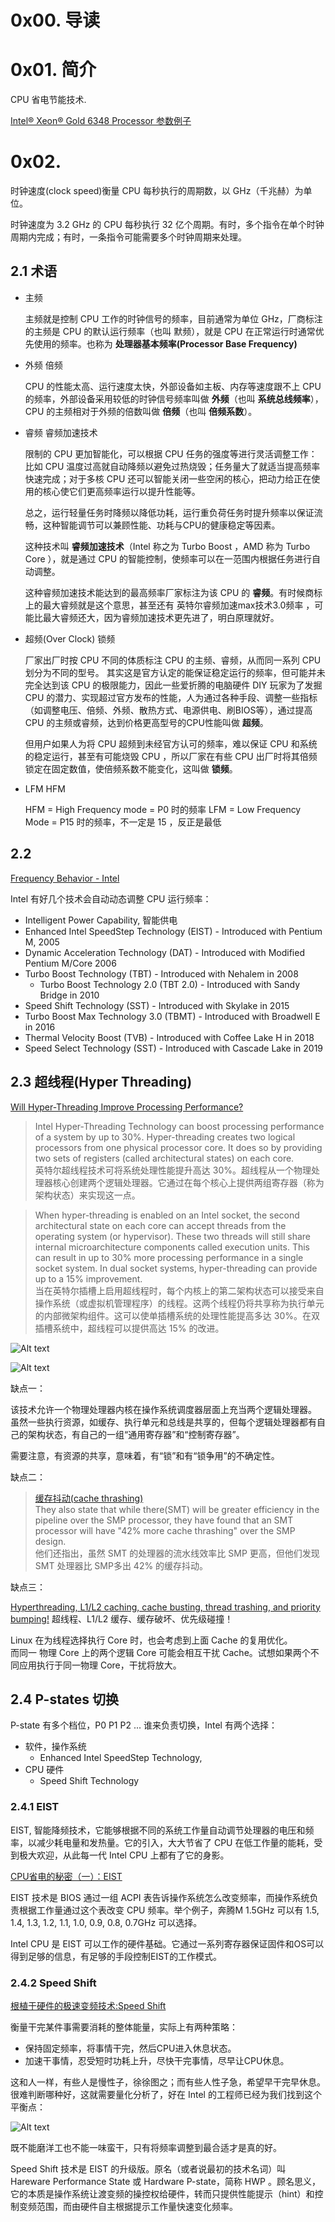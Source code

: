 # 0x00. 导读

# 0x01. 简介

CPU 省电节能技术.

[Intel® Xeon® Gold 6348 Processor 参数例子](https://www.intel.com/content/www/us/en/products/sku/212456/intel-xeon-gold-6348-processor-42m-cache-2-60-ghz/specifications.html)

# 0x02. 

时钟速度(clock speed)衡量 CPU 每秒执行的周期数，以 GHz（千兆赫）为单位。

时钟速度为 3.2 GHz 的 CPU 每秒执行 32 亿个周期。有时，多个指令在单个时钟周期内完成；有时，一条指令可能需要多个时钟周期来处理。

## 2.1 术语

- 主频

    主频就是控制 CPU 工作的时钟信号的频率，目前通常为单位 GHz，厂商标注的主频是 CPU 的默认运行频率（也叫 默频），就是 CPU 在正常运行时通常优先使用的频率。也称为 **处理器基本频率(Processor Base Frequency)**

- 外频 倍频

    CPU 的性能太高、运行速度太快，外部设备如主板、内存等速度跟不上 CPU 的频率，外部设备采用较低的时钟信号频率叫做 **外频**（也叫 **系统总线频率**），CPU 的主频相对于外频的倍数叫做 **倍频**（也叫 **倍频系数**）。

- 睿频 睿频加速技术

    限制的 CPU 更加智能化，可以根据 CPU 任务的强度等进行灵活调整工作：比如 CPU 温度过高就自动降频以避免过热烧毁；任务量大了就适当提高频率快速完成；对于多核 CPU 还可以智能关闭一些空闲的核心，把动力给正在使用的核心使它们更高频率运行以提升性能等。

    总之，运行轻量任务时降频以降低功耗，运行重负荷任务时提升频率以保证流畅，这种智能调节可以兼顾性能、功耗与CPU的健康稳定等因素。

    这种技术叫 **睿频加速技术**（Intel 称之为 Turbo Boost ，AMD 称为 Turbo Core ），就是通过 CPU 的智能控制，使频率可以在一范围内根据任务进行自动调整。

    这种睿频加速技术能达到的最高频率厂家标注为该 CPU 的 **睿频**。有时候商标上的最大睿频就是这个意思，甚至还有 英特尔睿频加速max技术3.0频率 ，可能比最大睿频还大，因为睿频加速技术更先进了，明白原理就好。

- 超频(Over Clock) 锁频

    厂家出厂时按 CPU 不同的体质标注 CPU 的主频、睿频，从而同一系列 CPU 划分为不同的型号。 其实这是官方认定的能保证稳定运行的频率，但可能并未完全达到该 CPU 的极限能力，因此一些爱折腾的电脑硬件 DIY 玩家为了发掘 CPU 的潜力、实现超过官方发布的性能，人为通过各种手段、调整一些指标（如调整电压、倍频、外频、散热方式、电源供电、刷BIOS等），通过提高 CPU 的主频或睿频，达到价格更高型号的CPU性能叫做 **超频**。

    但用户如果人为将 CPU 超频到未经官方认可的频率，难以保证 CPU 和系统的稳定运行，甚至有可能烧毁 CPU ，所以厂家在有些 CPU 出厂时将其倍频锁定在固定数值，使倍频系数不能变化，这叫做 **锁频**。

- LFM HFM

    HFM = High Frequency mode = P0 时的频率
    LFM = Low Frequency Mode = P15 时的频率，不一定是 15 ，反正是最低

## 2.2 

[Frequency Behavior - Intel](https://en.wikichip.org/wiki/intel/frequency_behavior)

Intel 有好几个技术会自动动态调整 CPU 运行频率：

- Intelligent Power Capability, 智能供电
- Enhanced Intel SpeedStep Technology (EIST) - Introduced with Pentium M, 2005
- Dynamic Acceleration Technology (DAT) - Introduced with Modified Pentium M/Core 2006
- Turbo Boost Technology (TBT) - Introduced with Nehalem in 2008
    - Turbo Boost Technology 2.0 (TBT 2.0) - Introduced with Sandy Bridge in 2010
- Speed Shift Technology (SST) - Introduced with Skylake in 2015
- Turbo Boost Max Technology 3.0 (TBMT) - Introduced with Broadwell E in 2016
- Thermal Velocity Boost (TVB) - Introduced with Coffee Lake H in 2018
- Speed Select Technology (SST) - Introduced with Cascade Lake in 2019

## 2.3 超线程(Hyper Threading)

[Will Hyper-Threading Improve Processing Performance?](https://www.dasher.com/will-hyper-threading-improve-processing-performance/)

> Intel Hyper-Threading Technology can boost processing performance of a system by up to 30%.  Hyper-threading creates two logical processors from one physical processor core.  It does so by providing two sets of registers (called architectural states) on each core.    
> 英特尔超线程技术可将系统处理性能提升高达 30%。超线程从一个物理处理器核心创建两个逻辑处理器。它通过在每个核心上提供两组寄存器（称为架构状态）来实现这一点。

> When hyper-threading is enabled on an Intel socket, the second architectural state on each core can accept threads from the operating system (or hypervisor).  These two threads will still share internal microarchitecture components called execution units.  This can result in up to 30% more processing performance in a single socket system.  In dual socket systems, hyper-threading can provide up to a 15% improvement.   
> 当在英特尔插槽上启用超线程时，每个内核上的第二架构状态可以接受来自操作系统（或虚拟机管理程序）的线程。这两个线程仍将共享称为执行单元的内部微架构组件。这可以使单插槽系统的处理性能提高多达 30%。在双插槽系统中，超线程可以提供高达 15% 的改进。

![Alt text](../../pic/CPU/HT_technology.png)

![Alt text](../../pic/CPU/HT_technology2.png)

缺点一：  

该技术允许一个物理处理器内核在操作系统调度器层面上充当两个逻辑处理器。 虽然一些执行资源，如缓存、执行单元和总线是共享的，但每个逻辑处理器都有自己的架构状态，有自己的一组“通用寄存器”和“控制寄存器”。

需要注意，有资源的共享，意味着，有“锁”和有“锁争用”的不确定性。

缺点二：  

> [缓存抖动(cache thrashing)](https://link.zhihu.com/?target=https%3A//www.cs.uaf.edu/2011/spring/cs641/proj1/rltorgerson/%23%3A~%3Atext%3DSMT%2520processor%2520will%2520have%2520%252242%2525%2520more%2520cache%2520thrashing%2522%2520over%2520the%2520SMP%2520design)  
They also state that while there(SMT) will be greater efficiency in the pipeline over the SMP processor, they have found that an SMT processor will have "42% more cache thrashing" over the SMP design.  
他们还指出，虽然 SMT 的处理器的流水线效率比 SMP 更高，但他们发现 SMT 处理器比 SMP多出 42% 的缓存抖动。

缺点三：  

[Hyperthreading, L1/L2 caching, cache busting, thread trashing, and priority bumping!](https://link.zhihu.com/?target=https%3A//www.javapubhouse.com/2013/05/episode-38-hyperthreading-l1l2-caching.html) 超线程、L1/L2 缓存、缓存破坏、优先级碰撞！

Linux 在为线程选择执行 Core 时，也会考虑到上面 Cache 的复用优化。  
而同一 物理 Core 上的两个逻辑 Core 可能会相互干扰 Cache。试想如果两个不同应用执行于同一物理 Core，干扰将放大。

## 2.4 P-states 切换

P-state 有多个档位，P0 P1 P2 ... 谁来负责切换，Intel 有两个选择：
- 软件，操作系统
    - Enhanced Intel SpeedStep Technology, 
- CPU 硬件
    - Speed Shift Technology

### 2.4.1 EIST

EIST, 智能降频技术，它能够根据不同的系统工作量自动调节处理器的电压和频率，以减少耗电量和发热量。它的引入，大大节省了 CPU 在低工作量的能耗，受到极大欢迎，从此每一代 Intel CPU 上都有了它的身影。

[CPU省电的秘密（一）：EIST](https://zhuanlan.zhihu.com/p/25675218)

EIST 技术是 BIOS 通过一组 ACPI 表告诉操作系统怎么改变频率，而操作系统负责根据工作量通过这个表改变 CPU 频率。举个例子，奔腾M 1.5GHz 可以有 1.5, 1.4, 1.3, 1.2, 1.1, 1.0, 0.9, 0.8, 0.7GHz 可以选择。

Intel CPU 是 EIST 可以工作的硬件基础。它通过一系列寄存器保证固件和OS可以得到足够的信息，有足够的手段控制EIST的工作模式。


### 2.4.2 Speed Shift

[根植于硬件的极速变频技术:Speed Shift](https://zhuanlan.zhihu.com/p/30713028)

衡量干完某件事需要消耗的整体能量，实际上有两种策略：

- 保持固定频率，将事情干完，然后CPU进入休息状态。
- 加速干事情，忍受短时功耗上升，尽快干完事情，尽早让CPU休息。

这和人一样，有些人是慢性子，徐徐图之；而有些人性子急，希望早干完早休息。很难判断哪种好，这就需要量化分析了，好在 Intel 的工程师已经为我们找到这个平衡点：

![Alt text](../../pic/CPU/system_active_energy_efficiency.png)

既不能磨洋工也不能一味蛮干，只有将频率调整到最合适才是真的好。

Speed Shift 技术是 EIST 的升级版。原名（或者说最初的技术名词）叫 Hareware Performance State 或 Hardware P-state，简称 HWP 。顾名思义，它的本质是操作系统让渡变频的操控权给硬件，转而只提供性能提示（hint）和控制变频范围，而由硬件自主根据提示工作量快速变化频率。
